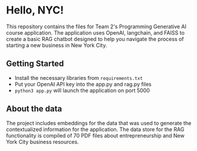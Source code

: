 # Hello, NYC!

This repository contains the files for Team 2's Programming Generative AI course application. The application uses OpenAI, langchain, and FAISS to create a basic RAG chatbot designed to help you navigate the process of starting a new business in New York City. 

## Getting Started
- Install the necessary libraries from `requirements.txt`
- Put your OpenAI API key into the app.py and rag.py files
- `python3 app.py` will launch the application on port 5000

## About the data
The project includes embeddings for the data that was used to generate the contextualized information for the application. The data store for the RAG functionality is compiled of 70 PDF files about entrepreneurship and New York City business resources. 